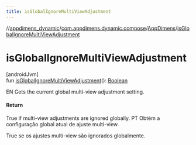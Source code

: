 ```yaml
---
title: isGlobalIgnoreMultiViewAdjustment
---
```

//[appdimens_dynamic](../../../index.html)/[com.appdimens.dynamic.compose](../index.html)/[AppDimens](index.html)/[isGlobalIgnoreMultiViewAdjustment](is-global-ignore-multi-view-adjustment.html)



# isGlobalIgnoreMultiViewAdjustment



[androidJvm]\
fun [isGlobalIgnoreMultiViewAdjustment](is-global-ignore-multi-view-adjustment.html)(): [Boolean](https://kotlinlang.org/api/core/kotlin-stdlib/kotlin/-boolean/index.html)



EN Gets the current global multi-view adjustment setting.



#### Return



True if multi-view adjustments are ignored globally. PT Obtém a configuração global atual de ajuste multi-view.



True se os ajustes multi-view são ignorados globalmente.



